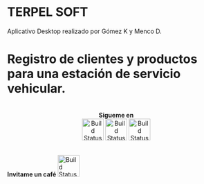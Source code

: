 # TERPEL SOFT

Aplicativo Desktop realizado por Gómez K y Menco D.
# Registro de clientes y productos para una estación de servicio vehicular.
<p align="center">
<br>
<label><b>Sigueme en</b></label>
<br>
<a href="https://www.facebook.com/kevingomezcantilo"><img src="https://icon-library.com/images/facebook-icon-25x25/facebook-icon-25x25-18.jpg" alt="Build Status" height=50></a>
<label><b></b></label>
<a href="https://www.instagram.com/gomez_sys"><img src="https://assets.stickpng.com/images/580b57fcd9996e24bc43c521.png" alt="Build Status" height=50></a>
<label><b></b></label>
<a href="https://www.linkedin.com/in/kevin-gc-1aba6a165"><img src="https://1000logos.net/wp-content/uploads/2017/03/Linkedin-Logo.png" alt="Build Status" height=50></a>

</p>
<br>
<label><b>Invitame un café</b></label>
<a href="https://paypal.me/kevin481447?locale.x=es_XC"><img src="https://1000logos.net/wp-content/uploads/2017/03/Linkedin-Logo.png" alt="Build Status" height=50></a>

